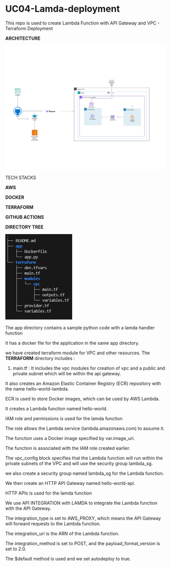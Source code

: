 # UC04-Lamda-deployment
This repo is used to create Lambda Function with API Gateway and VPC - Terraform Deployment

**ARCHITECTURE**

![alt text](<lamda function architecture.jpg>)


TECH STACKS

**AWS**

**DOCKER**

**TERRAFORM**

**GITHUB ACTIONS**


**DIRECTORY TREE**

![alt text](<diagram uc04.PNG>)


The app directory contains a sample python code with a lamda handler function

It has a docker file for the application in the same app directory.

we have created terraform module for VPC and other resources. The **TERRAFORM** directory includes :

1. main.tf : It includes the vpc modules for creation of vpc and a public and private subnet which will be within the api gateway.

It also creates an Amazon Elastic Container Registry (ECR) repository with the name hello-world-lambda.

ECR is used to store Docker images, which can be used by AWS Lambda.

It creates a Lambda function named hello-world.

IAM role and permissions is used for the lamda function

The role allows the Lambda service (lambda.amazonaws.com) to assume it.

The function uses a Docker image specified by var.image_uri.

The function is associated with the IAM role created earlier.

The vpc_config block specifies that the Lambda function will run within the private subnets of the VPC and will use the security group lambda_sg.

we also create a security group named lambda_sg for the Lambda function.

We then create an HTTP API Gateway named hello-world-api.

HTTP APIs is used for the lamda function

We use API INTEGRATION with LAMDA to integrate the Lambda function with the API Gateway.

The integration_type is set to AWS_PROXY, which means the API Gateway will forward requests to the Lambda function.

The integration_uri is the ARN of the Lambda function.

The integration_method is set to POST, and the payload_format_version is set to 2.0.

The $default method is used and we set autodeploy to true.



            







